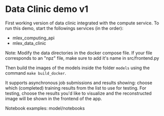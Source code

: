 # Data Clinic demo v1

First working version of data clinic integrated with the compute service.
To run this demo, start the followings services (in the order):  
-	mlex\_computing\_api
- mlex\_data\_clinic

Note: Modify the data directories in the docker compose file. If your file corresponds to an "npz" file, make sure to add it's name in src/frontend.py

Then build the images of the models inside the folder `models` using the command `make build_docker`.

It supports asynchronous job submissions and results showing: choose which (completed) training results from the list to use for testing. For testing, choose the results you'd like to visualize and the reconstructed image will be shown in the frontend of the app.

Notebook examples: model/notebooks
